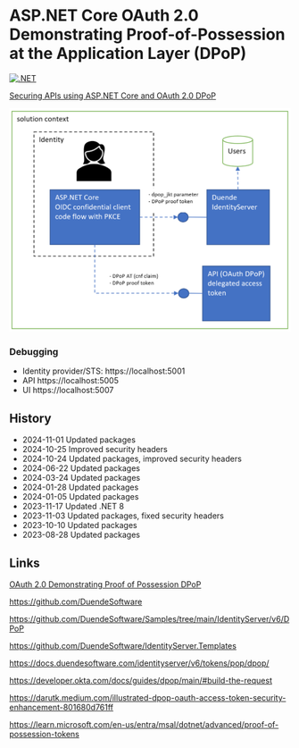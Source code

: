 # ASP.NET Core OAuth 2.0 Demonstrating Proof-of-Possession at the Application Layer (DPoP)

[![.NET](https://github.com/damienbod/DPOP-aspnetcore-idp/actions/workflows/dotnet.yml/badge.svg)](https://github.com/damienbod/DPOP-aspnetcore-idp/actions/workflows/dotnet.yml)

[Securing APIs using ASP.NET Core and OAuth 2.0 DPoP](https://damienbod.com/2023/08/14/securing-apis-using-asp-net-core-and-oauth-2-0-dpop/)

![setup](https://github.com/damienbod/DPOP-aspnetcore-idp/blob/main/images/dpop_aspnetcore_02.png)

### Debugging

- Identity provider/STS: https://localhost:5001
- API https://localhost:5005
- UI https://localhost:5007

## History


- 2024-11-01 Updated packages
- 2024-10-25 Improved security headers
- 2024-10-24 Updated packages, improved security headers
- 2024-06-22 Updated packages
- 2024-03-24 Updated packages
- 2024-01-28 Updated packages
- 2024-01-05 Updated packages
- 2023-11-17 Updated .NET 8
- 2023-11-03 Updated packages, fixed security headers
- 2023-10-10 Updated packages
- 2023-08-28 Updated packages

## Links

[OAuth 2.0 Demonstrating Proof of Possession DPoP](https://datatracker.ietf.org/doc/html/rfc9449)

https://github.com/DuendeSoftware

https://github.com/DuendeSoftware/Samples/tree/main/IdentityServer/v6/DPoP

https://github.com/DuendeSoftware/IdentityServer.Templates

https://docs.duendesoftware.com/identityserver/v6/tokens/pop/dpop/

https://developer.okta.com/docs/guides/dpop/main/#build-the-request

https://darutk.medium.com/illustrated-dpop-oauth-access-token-security-enhancement-801680d761ff

https://learn.microsoft.com/en-us/entra/msal/dotnet/advanced/proof-of-possession-tokens
